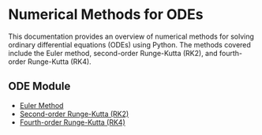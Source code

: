 # Numerical Methods for ODEs

This documentation provides an overview of numerical methods for solving ordinary differential equations (ODEs) using Python.
The methods covered include the Euler method, second-order Runge-Kutta (RK2), and fourth-order Runge-Kutta (RK4).

## ODE Module

- [Euler Method](ode.md#euler)
- [Second-order Runge-Kutta (RK2)](ode.md#second-order-runge-kutta-rk2)
- [Fourth-order Runge-Kutta (RK4)](ode.md#fourth-order-runge-kutta-rk4)

